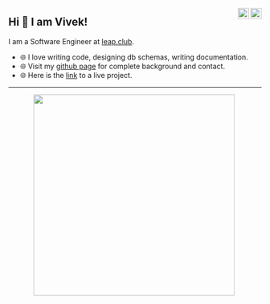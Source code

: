 <a href="https://www.linkedin.com/in/vivekkhatri007" target="_blank" rel="nofollow"><img align="right" alt="Vivek's Linkdein" width="22px" src="https://cdn.jsdelivr.net/npm/simple-icons@v3/icons/linkedin.svg" /></a><a href="https://vivektalkstech.hashnode.dev" target="_blank" rel="nofollow"><img align="right" alt="Vivek's Tech Blog" width="22px" src="https://cdn.jsdelivr.net/npm/simple-icons@8.2.0/icons/hashnode.svg" /></a>

## Hi 👋 I am Vivek! 
I am a Software Engineer at [leap.club](https://leap.club/). 

- 🌐 I love writing code, designing db schemas, writing documentation.
- 🌐 Visit my [github page](https://vivek378521.github.io/) for complete background and contact.
- 🌐 Here is the [link](https://get-motivated.vercel.app/) to a live project.

---
<p align = "center">
  <img src = "https://github-readme-stats.vercel.app/api?username=vivek378521&show_icons=true&theme=bear" width = 400>
  <img src = "https://komarev.com/ghpvc/?username=vivek378521&style=flat-square&color=blue" alt="">
</p>
